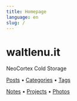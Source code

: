 ```yaml
---
title: Homepage
language: en
slug: /
---
```


# waltlenu.it
NeoCortex Cold Storage

[Posts](/posts) &bull; [Categories](/categories) &bull; [Tags](/tags)

[Notes](/categories/notes) &bull; [Projects](/projects) &bull; [Photos](/photos)
